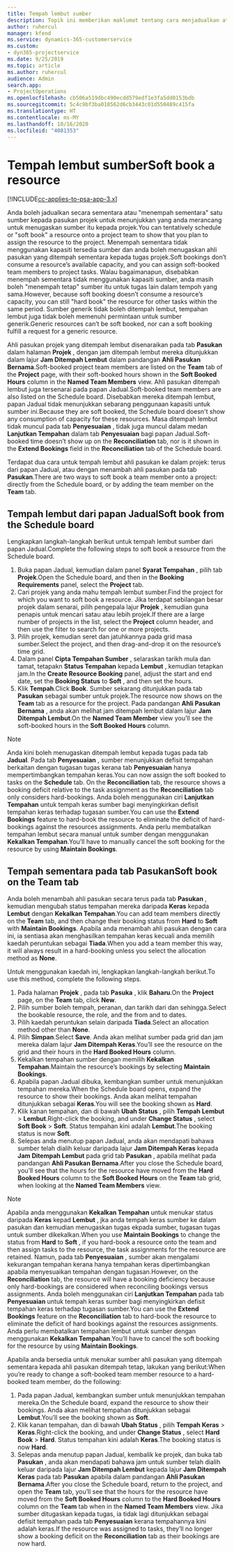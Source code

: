 ```yaml
---
title: Tempah lembut sumber
description: Topik ini memberikan maklumat tentang cara menjadualkan atau menempah lembut ahli pasukan prrojek buat sementara waktu.
author: ruhercul
manager: kfend
ms.service: dynamics-365-customerservice
ms.custom:
- dyn365-projectservice
ms.date: 9/25/2019
ms.topic: article
ms.author: ruhercul
audience: Admin
search.app:
- ProjectOperations
ms.openlocfilehash: cb506a519dbc490ecdd579edf1e3fa5dd0153bdb
ms.sourcegitcommit: 5c4c9bf3ba018562d6cb3443c01d550489c415fa
ms.translationtype: HT
ms.contentlocale: ms-MY
ms.lasthandoff: 10/16/2020
ms.locfileid: "4081353"
---
```

# <a name="soft-book-a-resource"></a><span data-ttu-id="4f80b-103">Tempah lembut sumber</span><span class="sxs-lookup"><span data-stu-id="4f80b-103">Soft book a resource</span></span>

[!INCLUDE[cc-applies-to-psa-app-3.x](../includes/cc-applies-to-psa-app-3x.md)]

<span data-ttu-id="4f80b-104">Anda boleh jadualkan secara sementara atau "menempah sementara" satu sumber kepada pasukan projek untuk menunjukkan yang anda merancang untuk menugaskan sumber itu kepada projek.</span><span class="sxs-lookup"><span data-stu-id="4f80b-104">You can tentatively schedule or "soft book" a resource onto a project team to show that you plan to assign the resource to the project.</span></span> <span data-ttu-id="4f80b-105">Menempah sementara tidak menggunakan kapasiti tersedia sumber dan anda boleh menugaskan ahli pasukan yang ditempah sementara kepada tugas projek.</span><span class="sxs-lookup"><span data-stu-id="4f80b-105">Soft bookings don’t consume a resource’s available capacity, and you can assign soft-booked team members to project tasks.</span></span> <span data-ttu-id="4f80b-106">Walau bagaimanapun, disebabkan menempah sementara tidak menggunakan kapasiti sumber, anda masih boleh "menempah tetap" sumber itu untuk tugas lain dalam tempoh yang sama.</span><span class="sxs-lookup"><span data-stu-id="4f80b-106">However, because soft booking doesn’t consume a resource’s capacity, you can still "hard book" the resource for other tasks within the same period.</span></span> <span data-ttu-id="4f80b-107">Sumber generik tidak boleh ditempah lembut, tempahan lembut juga tidak boleh memenuhi permintaan untuk sumber generik.</span><span class="sxs-lookup"><span data-stu-id="4f80b-107">Generic resources can’t be soft booked, nor can a soft booking fulfill a request for a generic resource.</span></span>

<span data-ttu-id="4f80b-108">Ahli pasukan projek yang ditempah lembut disenaraikan pada tab **Pasukan** dalam halaman **Projek** , dengan jam ditempah lembut mereka ditunjukkan dalam lajur **Jam Ditempah Lembut** dalam pandangan **Ahli Pasukan Bernama**.</span><span class="sxs-lookup"><span data-stu-id="4f80b-108">Soft-booked project team members are listed on the **Team** tab of the **Project** page, with their soft-booked hours shown in the **Soft Booked Hours** column in the **Named Team Members** view.</span></span> <span data-ttu-id="4f80b-109">Ahli pasukan ditempah lembut juga tersenarai pada papan Jadual.</span><span class="sxs-lookup"><span data-stu-id="4f80b-109">Soft-booked team members are also listed on the Schedule board.</span></span> <span data-ttu-id="4f80b-110">Disebabkan mereka ditempah lembut, papan Jadual tidak menunjukkan sebarang penggunaan kapasiti untuk sumber ini.</span><span class="sxs-lookup"><span data-stu-id="4f80b-110">Because they are soft booked, the Schedule board doesn't show any consumption of capacity for these resources.</span></span> <span data-ttu-id="4f80b-111">Masa ditempah lembut tidak muncul pada tab **Penyesuaian** , tidak juga muncul dalam medan **Lanjutkan Tempahan** dalam tab **Penyesuaian** bagi papan Jadual.</span><span class="sxs-lookup"><span data-stu-id="4f80b-111">Soft-booked time doesn’t show up on the **Reconciliation** tab, nor is it shown in the **Extend Bookings** field in the **Reconciliation** tab of the Schedule board.</span></span> 

<span data-ttu-id="4f80b-112">Terdapat dua cara untuk tempah lembut ahli pasukan ke dalam projek: terus dari papan Jadual, atau dengan menambah ahli pasukan pada tab **Pasukan**.</span><span class="sxs-lookup"><span data-stu-id="4f80b-112">There are two ways to soft book a team member onto a project: directly from the Schedule board, or by adding the team member on the **Team** tab.</span></span> 

## <a name="soft-book-from-the-schedule-board"></a><span data-ttu-id="4f80b-113">Tempah lembut dari papan Jadual</span><span class="sxs-lookup"><span data-stu-id="4f80b-113">Soft book from the Schedule board</span></span>
<span data-ttu-id="4f80b-114">Lengkapkan langkah-langkah berikut untuk tempah lembut sumber dari papan Jadual.</span><span class="sxs-lookup"><span data-stu-id="4f80b-114">Complete the following steps to soft book a resource from the Schedule board.</span></span> 

1. <span data-ttu-id="4f80b-115">Buka papan Jadual, kemudian dalam panel **Syarat Tempahan** , pilih tab **Projek**.</span><span class="sxs-lookup"><span data-stu-id="4f80b-115">Open the Schedule board, and then in the **Booking Requirements** panel, select the **Project** tab.</span></span>
2. <span data-ttu-id="4f80b-116">Cari projek yang anda mahu tempah lembut sumber.</span><span class="sxs-lookup"><span data-stu-id="4f80b-116">Find the project for which you want to soft book a resource.</span></span> <span data-ttu-id="4f80b-117">Jika terdapat sebilangan besar projek dalam senarai, pilih pengepala lajur **Projek** , kemudian guna penapis untuk mencari satau atau lebih projek.</span><span class="sxs-lookup"><span data-stu-id="4f80b-117">If there are a large number of projects in the list, select the **Project** column header, and then use the filter to search for one or more projects.</span></span>
3. <span data-ttu-id="4f80b-118">Pilih projek, kemudian seret dan jatuhkannya pada grid masa sumber.</span><span class="sxs-lookup"><span data-stu-id="4f80b-118">Select the project, and then drag-and-drop it on the resource’s time grid.</span></span>
5. <span data-ttu-id="4f80b-119">Dalam panel **Cipta Tempahan Sumber** , selaraskan tarikh mula dan tamat, tetapakn **Status Tempahan** kepada **Lembut** , kemudian tetapkan jam.</span><span class="sxs-lookup"><span data-stu-id="4f80b-119">In the **Create Resource Booking** panel, adjust the start and end date, set the **Booking Status** to **Soft** , and then set the hours.</span></span> 
6. <span data-ttu-id="4f80b-120">Klik **Tempah**.</span><span class="sxs-lookup"><span data-stu-id="4f80b-120">Click **Book**.</span></span> <span data-ttu-id="4f80b-121">Sumber sekarang ditunjukkan pada tab **Pasukan** sebagai sumber untuk projek.</span><span class="sxs-lookup"><span data-stu-id="4f80b-121">The resource now shows on the **Team** tab as a resource for the project.</span></span> <span data-ttu-id="4f80b-122">Pada pandangan **Ahli Pasukan Bernama** , anda akan melihat jam ditempah lembut dalam lajur **Jam Ditempah Lembut**.</span><span class="sxs-lookup"><span data-stu-id="4f80b-122">On the **Named Team Member** view you’ll see the soft-booked hours in the **Soft Booked Hours** column.</span></span>

> [!NOTE]
> <span data-ttu-id="4f80b-123">Anda kini boleh menugaskan ditempah lembut kepada tugas pada tab **Jadual**. Pada tab **Penyesuaian** , sumber menunjukkan defisit tempahan berkaitan dengan tugasan tugas kerana tab **Penyesuaian** hanya mempertimbangkan tempahan keras.</span><span class="sxs-lookup"><span data-stu-id="4f80b-123">You can now assign the soft booked to tasks on the **Schedule** tab. On the **Reconciliation** tab, the resource shows a booking deficit relative to the task assignment as the **Reconciliation** tab only considers hard-bookings.</span></span> <span data-ttu-id="4f80b-124">Anda boleh menggunakan ciri **Lanjutkan Tempahan** untuk tempah keras sumber bagi menyingkirkan defisit tempahan keras terhadap tugasan sumber.</span><span class="sxs-lookup"><span data-stu-id="4f80b-124">You can use the **Extend Bookings** feature to hard-book the resource to eliminate the deficit of hard-bookings against the resources assignments.</span></span> <span data-ttu-id="4f80b-125">Anda perlu membatalkan tempahan lembut secara manual untuk sumber dengan menggunakan **Kekalkan Tempahan**.</span><span class="sxs-lookup"><span data-stu-id="4f80b-125">You’ll have to manually cancel the soft booking for the resource by using **Maintain Bookings**.</span></span>

## <a name="soft-book-on-the-team-tab"></a><span data-ttu-id="4f80b-126">Tempah sementara pada tab Pasukan</span><span class="sxs-lookup"><span data-stu-id="4f80b-126">Soft book on the Team tab</span></span>

<span data-ttu-id="4f80b-127">Anda boleh menambah ahli pasukan secara terus pada tab **Pasukan** , kemudian mengubah status tempahan mereka daripada **Keras** kepada **Lembut** dengan **Kekalkan Tempahan**.</span><span class="sxs-lookup"><span data-stu-id="4f80b-127">You can add team members directly on the **Team** tab, and then change their booking status from **Hard** to **Soft** with **Maintain Bookings**.</span></span> <span data-ttu-id="4f80b-128">Apabila anda menambah ahli pasukan dengan cara ini, ia sentiasa akan menghasilkan tempahan keras kecuali anda memilih kaedah peruntukan sebagai **Tiada**.</span><span class="sxs-lookup"><span data-stu-id="4f80b-128">When you add a team member this way, it will always result in a hard-booking unless you select the allocation method as **None**.</span></span>

<span data-ttu-id="4f80b-129">Untuk menggunakan kaedah ini, lengkapkan langkah-langkah berikut.</span><span class="sxs-lookup"><span data-stu-id="4f80b-129">To use this method, complete the following steps.</span></span>

1. <span data-ttu-id="4f80b-130">Pada halaman **Projek** , pada tab **Pasuka** , klik **Baharu**.</span><span class="sxs-lookup"><span data-stu-id="4f80b-130">On the **Project** page, on the **Team** tab, click **New**.</span></span>
2. <span data-ttu-id="4f80b-131">Pilih sumber boleh tempah, peranan, dan tarikh dari dan sehingga.</span><span class="sxs-lookup"><span data-stu-id="4f80b-131">Select the bookable resource, the role, and the from and to dates.</span></span>
3. <span data-ttu-id="4f80b-132">Pilih kaedah peruntukan selain daripada **Tiada**.</span><span class="sxs-lookup"><span data-stu-id="4f80b-132">Select an allocation method other than **None**.</span></span>
4. <span data-ttu-id="4f80b-133">Pilih **Simpan**.</span><span class="sxs-lookup"><span data-stu-id="4f80b-133">Select **Save**.</span></span> <span data-ttu-id="4f80b-134">Anda akan melihat sumber pada grid dan jam mereka dalam lajur **Jam Ditempah Keras**.</span><span class="sxs-lookup"><span data-stu-id="4f80b-134">You’ll see the resource on the grid and their hours in the **Hard Booked Hours** column.</span></span>
5. <span data-ttu-id="4f80b-135">Kekalkan tempahan sumber dengan memilih **Kekalkan Tempahan**.</span><span class="sxs-lookup"><span data-stu-id="4f80b-135">Maintain the resource’s bookings by selecting **Maintain Bookings**.</span></span>
6. <span data-ttu-id="4f80b-136">Apabila papan Jadual dibuka, kembangkan sumber untuk menunjukkan tempahan mereka.</span><span class="sxs-lookup"><span data-stu-id="4f80b-136">When the Schedule board opens, expand the resource to show their bookings.</span></span> <span data-ttu-id="4f80b-137">Anda akan melihat tempahan ditunjukkan sebagai **Keras**.</span><span class="sxs-lookup"><span data-stu-id="4f80b-137">You will see the booking shown as **Hard**.</span></span>
7. <span data-ttu-id="4f80b-138">Klik kanan tempahan, dan di bawah **Ubah Status** , pilih **Tempah Lembut** \> **Lembut**.</span><span class="sxs-lookup"><span data-stu-id="4f80b-138">Right-click the booking, and under **Change Status** , select **Soft Book** \> **Soft**.</span></span> <span data-ttu-id="4f80b-139">Status tempahan kini adalah **Lembut**.</span><span class="sxs-lookup"><span data-stu-id="4f80b-139">The booking status is now **Soft**.</span></span>
8. <span data-ttu-id="4f80b-140">Selepas anda menutup papan Jadual, anda akan mendapati bahawa sumber telah dialih keluar daripada lajur **Jam Ditempah Keras** kepada **Jam Ditempah Lembut** pada grid tab **Pasukan** , apabila melihat pada pandangan **Ahli Pasukan Bernama**.</span><span class="sxs-lookup"><span data-stu-id="4f80b-140">After you close the Schedule board, you’ll see that the hours for the resource have moved from the **Hard Booked Hours** column to the **Soft Booked Hours** on the **Team** tab grid, when looking at the **Named Team Members** view.</span></span>

> [!NOTE]
> <span data-ttu-id="4f80b-141">Apabila anda menggunakan **Kekalkan Tempahan** untuk menukar status daripada **Keras** kepad **Lembut** , jka anda tempah keras sumber ke dalam pasukan dan kemudian menugaskan tugas ekpada sumber, tugasan tugas untuk sumber dikekalkan.</span><span class="sxs-lookup"><span data-stu-id="4f80b-141">When you use **Maintain Bookings** to change the status from **Hard** to **Soft** , if you hard-book a resource onto the team and then assign tasks to the resource, the task assignments for the resource are retained.</span></span> <span data-ttu-id="4f80b-142">Namun, pada tab **Penyesuaian** , sumber akan mengalami kekurangan tempahan kerana hanya tempahan keras dipertimbangkan apabila menyesuaikan tempahan dengan tugasan.</span><span class="sxs-lookup"><span data-stu-id="4f80b-142">However, on the **Reconciliation** tab, the resource will have a booking deficiency because only hard-bookings are considered when reconciling bookings versus assignments.</span></span> <span data-ttu-id="4f80b-143">Anda boleh menggunakan ciri **Lanjutkan Tempahan** pada tab **Penyesuaian** untuk tempah keras sumber bagi menyingkirkan defisit tempahan keras terhadap tugasan sumber.</span><span class="sxs-lookup"><span data-stu-id="4f80b-143">You can use the **Extend Bookings** feature on the **Reconciliation** tab to hard-book the resource to eliminate the deficit of hard bookings against the resources assignments.</span></span> <span data-ttu-id="4f80b-144">Anda perlu membatalkan tempahan lembut untuk sumber dengan menggunakan **Kekalkan Tempahan**.</span><span class="sxs-lookup"><span data-stu-id="4f80b-144">You’ll have to cancel the soft booking for the resource by using **Maintain Bookings**.</span></span>

<span data-ttu-id="4f80b-145">Apabila anda bersedia untuk menukar sumber ahli pasukan yang ditempah sementara kepada ahli pasukan ditempah tetap, lakukan yang berikut:</span><span class="sxs-lookup"><span data-stu-id="4f80b-145">When you’re ready to change a soft-booked team member resource to a hard-booked team member, do the following:</span></span>

1. <span data-ttu-id="4f80b-146">Pada papan Jadual, kembangkan sumber untuk menunjukkan tempahan mereka.</span><span class="sxs-lookup"><span data-stu-id="4f80b-146">On the Schedule board, expand the resource to show their bookings.</span></span> <span data-ttu-id="4f80b-147">Anda akan melihat tempahan ditunjukkan sebagai **Lembut**.</span><span class="sxs-lookup"><span data-stu-id="4f80b-147">You’ll see the booking shown as **Soft**.</span></span>
2. <span data-ttu-id="4f80b-148">Klik kanan tempahan, dan di bawah **Ubah Status** , pilih **Tempah Keras** \> **Keras**.</span><span class="sxs-lookup"><span data-stu-id="4f80b-148">Right-click the booking, and under **Change Status** , select **Hard Book** \> **Hard**.</span></span> <span data-ttu-id="4f80b-149">Status tempahan kini adalah **Keras**.</span><span class="sxs-lookup"><span data-stu-id="4f80b-149">The booking status is now **Hard**.</span></span>
3. <span data-ttu-id="4f80b-150">Selepas anda menutup papan Jadual, kembalik ke projek, dan buka tab **Pasukan** , anda akan mendapati bahawa jam untuk sumber telah dialih keluar daripada lajur **Jam Ditempah Lembut** kepada lajur **Jam Ditempah Keras** pada tab **Pasukan** apabila dalam pandangan **Ahli Pasukan Bernama**.</span><span class="sxs-lookup"><span data-stu-id="4f80b-150">After you close the Schedule board, return to the project, and open the **Team** tab, you’ll see that the hours for the resource have moved from the **Soft Booked Hours** column to the **Hard Booked Hours** column on the **Team** tab when in the **Named Team Members** view.</span></span> <span data-ttu-id="4f80b-151">Jika sumber ditugaskan kepada tugas, ia tidak lagi ditunjukkan sebagai defisit tempahan pada tab **Penyesuaian** kerana tempahannya kini adalah keras.</span><span class="sxs-lookup"><span data-stu-id="4f80b-151">If the resource was assigned to tasks, they’ll no longer show a booking deficit on the **Reconciliation** tab as their bookings are now hard.</span></span>

